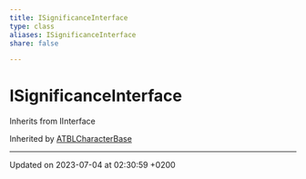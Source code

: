 ```yaml
---
title: ISignificanceInterface
type: class
aliases: ISignificanceInterface
share: false

---
```


# ISignificanceInterface





Inherits from IInterface

Inherited by [ATBLCharacterBase](/docs/SDK/Source/Classes/classATBLCharacterBase.md)

-------------------------------

Updated on 2023-07-04 at 02:30:59 +0200